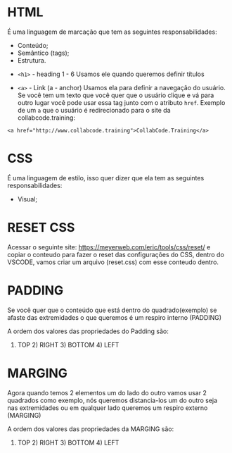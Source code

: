 # HTML

É uma linguagem de marcação que tem as seguintes responsabilidades:

- Conteúdo;
- Semântico (tags);
- Estrutura.

* `<h1>` - heading 1 - 6
Usamos ele quando queremos definir títulos

- `<a>` - Link (a - anchor)
Usamos ela para definir a navegação do usuário. Se você tem um texto que você quer que o usuário clique e vá para outro lugar você pode usar essa tag junto com o atributo `href`. Exemplo de um `a` que o usuário é redirecionado para o site da collabcode.training:

```
<a href="http://www.collabcode.training">CollabCode.Training</a>

````

# CSS

É uma linguagem de estilo, isso quer dizer que ela tem as seguintes responsabilidades:

- Visual;

# RESET CSS

Acessar o seguinte site: https://meyerweb.com/eric/tools/css/reset/
e copiar o conteudo para fazer o reset das configurações do CSS, dentro do VSCODE, vamos criar um arquivo (reset.css) com esse conteudo dentro.

# PADDING

Se você quer que o conteúdo que está dentro do quadrado(exemplo) se afaste das extremidades o que queremos é um respiro interno (PADDING)

A ordem dos valores das propriedades do Padding são:
1) TOP 2) RIGHT 3) BOTTOM 4) LEFT 

# MARGING

Agora quando temos 2 elementos um do lado do outro vamos usar 2 quadrados como exemplo, nós queremos distancia-los um do outro seja nas extremidades ou em qualquer lado queremos um respiro externo (MARGING)

A ordem dos valores das propriedades da MARGING são:
1) TOP 2) RIGHT 3) BOTTOM 4) LEFT






